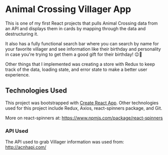 # Animal Crossing Villager App

This is one of my first React projects that pulls Animal Crossing data from an API and displays them in cards by mapping through the data and destructuring it.

It also has a fully functional search bar where you can search by name for your favorite villager and see information like their birthday and personality in case you're trying to get them a good gift for their birthday! 😉🎁

Other things that I implemented was creating a store with Redux to keep track of the data, loading state, and error state to make a better user experience.


## Technologies Used

This project was bootstrapped with [Create React App](https://github.com/facebook/create-react-app).
Other technologies used for this project include Redux, Axios, react-spinners package, and Git.

More on react-spinners at: https://www.npmjs.com/package/react-spinners


### API Used

The API used to grab Villager information was used from: http://acnhapi.com/




